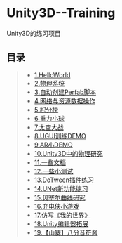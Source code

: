 # Unity3D--Training
Unity3D的练习项目  

## 目录  
>* [1.HelloWorld](https://github.com/XINCGer/Unity3DTraining/tree/master/HelloWorld)
>* [2.物理系统](https://github.com/XINCGer/Unity3DTraining/tree/master/Physic)
>* [3.自动创建Perfab脚本](https://github.com/XINCGer/Unity3DTraining/tree/master/Editor)
>* [4.网络与资源数据操作](https://github.com/XINCGer/Unity3DTraining/tree/master/NetWork%26Resources)  
>* [5.积分榜](https://github.com/XINCGer/Unity3DTraining/tree/master/HighScore)  
>* [6.重力小球](https://github.com/XINCGer/Unity3DTraining/tree/master/BallGame)  
>* [7.太空大战](https://github.com/XINCGer/Unity3DTraining/tree/master/SpaceShooter)  
>* [8.UGUI训练DEMO](https://github.com/XINCGer/Unity3DTraining/tree/master/UGUITraining)  
>* [9.AR小DEMO](https://github.com/XINCGer/Unity3DTraining/tree/master/ARTraining)  
>* [10.Unity3D中的物理研究](https://github.com/XINCGer/Unity3DTraining/tree/master/PhysicsStudy)  
>* [11.一些文档](https://github.com/XINCGer/Unity3DTraining/tree/master/Doc)   
>* [12.一些小测试](https://github.com/XINCGer/Unity3DTraining/tree/master/SomeTest)   
>* [13.DoTween插件练习](https://github.com/XINCGer/Unity3DTraining/tree/master/DoTweenTraining)  
>* [14.UNet新功能练习](https://github.com/XINCGer/Unity3DTraining/tree/master/UNetTraining)  
>* [15.贝塞尔曲线研究](https://github.com/XINCGer/Unity3DTraining/tree/master/BezierTest)  
>* [16.充电侠小游戏](https://github.com/XINCGer/Unity3DTraining/tree/master/BatteryMan)  
>* [17.仿写《我的世界》](https://github.com/XINCGer/Unity3DTraining/tree/master/Minecraft)  
>* [18.Unity编辑器拓展](https://github.com/XINCGer/Unity3DTraining/tree/master/UnityEditorExtension)  
>* [19.【山寨】八分音符酱](https://github.com/XINCGer/Unity3DTraining/tree/master/AoDaMiaoRunner)

